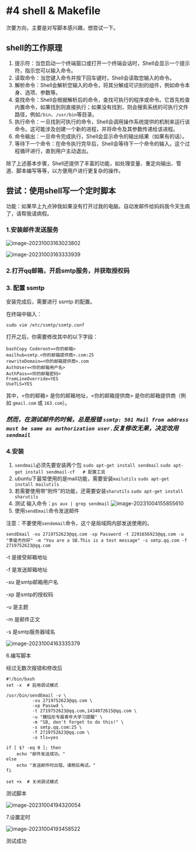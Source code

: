 # #4 shell & Makefile

次要方向，主要是对写脚本感兴趣，想尝试一下。

## shell的工作原理

1. 提示符：当您启动一个终端窗口或打开一个终端会话时，Shell会显示一个提示符，指示您可以输入命令。
2. 读取命令：当您键入命令并按下回车键时，Shell会读取您输入的命令。
3. 解析命令：Shell会解析您输入的命令，将其分解成可识别的组件，例如命令本身、选项、参数等。
4. 查找命令：Shell会根据解析后的命令，查找可执行的程序或命令。它首先检查内置命令，如果找到则直接执行；如果没有找到，则会搜索系统的可执行文件路径，例如`/bin`、`/usr/bin`等目录。
5. 执行命令：一旦找到可执行的命令，Shell会调用操作系统提供的机制来运行该命令。这可能涉及创建一个新的进程，并将命令及其参数传递给该进程。
6. 命令输出：一旦命令完成执行，Shell会显示命令的输出结果（如果有的话）。
7. 等待下一个命令：在命令执行完毕后，Shell会等待下一个命令的输入。这个过程循环进行，直到用户主动退出。

除了上述基本步骤，Shell还提供了丰富的功能，如处理变量、重定向输出、管道、脚本编写等等，以方便用户进行更复杂的操作。

## 尝试：使用shell写一个定时脚本

功能：如果早上九点钟我如果没有打开过我的电脑，自动发邮件给妈妈我今天生病了，请帮我请病假。

### 1.安装邮件发送服务

![image-20231003163023802](#4-喻颜.assets/image-20231003163023802-1696321826034-5.png)

![image-20231003163333939](#4-喻颜.assets/image-20231003163333939-1696322015845-7-1696322018075-9.png)

### 2.打开qq邮箱，开启smtp服务，并获取授权码

### 3. 配置 ssmtp

安装完成后，需要进行 ssmtp 的配置。

在终端中输入：

```
sudo vim /etc/ssmtp/ssmtp.conf
```

打开之后，你需要修改其中的以下字段：

```
bashCopy Coderoot=<你的邮箱>
mailhub=smtp.<你的邮箱提供商>.com:25
rewriteDomain=<你的邮箱提供商>.com
AuthUser=<你的邮箱用户名>
AuthPass=<你的邮箱密码>
FromLineOverride=YES
UseTLS=YES
```

其中，<你的邮箱> 是你的邮箱地址，<你的邮箱提供商> 是你的邮箱提供商（例如 `gmail.com` 或 `163.com`）。

### ***然而，在测试邮件的时候，总是报错 ``ssmtp: 501 Mail from address must be same as authorization user.``反复修改无果，决定改用 ``sendmail``***

### 4.安装
1. ``sendmail``必须先要安装两个包
    ``sudo apt-get install sendmail``
    ``sudo apt-get install sendmail-cf   # 配置工具``
2. ubuntu下最常使用的是mail功能，需要安装``mailutils``
    ``sudo apt-get install mailutils``
3. 若需要使用带“附件”的功能，还需要安装``sharutils``
    ``sudo apt-get install sharutils``
4. 测试
    输入命令：``ps aux | grep sendmail``
    ![image-20231004155855610](#4-喻颜.assets/image-20231004155855610-1696406338083-1-1696406339340-3.png)
5. 使用``sendEmail``命令发送邮件

注意：不要使用``sendemail``命令，这个是局域网内部发送使用的。

``sendEmail -xu 2719752623@qq.com -xp Password -t 2291656923@qq.com -u "季骏杰你好" -m "You are a SB.This is a test message" -s smtp.qq.com -f 2719752623@qq.com``

-t 是接受邮箱地址

-f 是发送邮箱地址

-xu 是smtp邮箱用户名

-xp 是smtp的授权码

-u 是主题

-m 是邮件正文

-s 是smtp服务器域名

![image-20231004163335379](#4-喻颜.assets/image-20231004163335379-1696408417193-5-1696408421846-7.png)

6.编写脚本

经过无数次报错和修改后

``` \#!/bin/bash
#!/bin/bash
set -x  # 启用调试模式

/usr/bin/sendEmail -v \
          -xu 2719752623@qq.com \
          -xp Passwd \
          -t 2719752623@qq.com,1434072615@qq.com \
          -u "魏钰彤专属青年大学习提醒" \
          -m "SB, don't forget to do this!" \
          -s smtp.qq.com:25 \
          -f 2719752623@qq.com \
          -o tls=yes

if [ $? -eq 0 ]; then
    echo "邮件发送成功。"
else
    echo "发送邮件时出错，请稍后再试。"
fi

set +x  # 关闭调试模式
```

测试脚本

![image-20231004194320054](#4-喻颜.assets/image-20231004194320054-1696419802388-17-1696419803443-19.png)

7.设置定时

![image-20231004193458522](#4-喻颜.assets/image-20231004193458522-1696419301037-9-1696419302479-11.png)

测试成功
